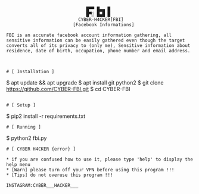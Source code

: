            
                                  █▀▀ █▄▄ █
                                  █▀░ █▄█ █
                               CYBER-H4CKER[FBI]
                             [Facebook Informations]
```
FBI is an accurate facebook account information gathering, all sensitive information can be easily gathered even though the target converts all of its privacy to (only me), Sensitive information about residence, date of birth, occupation, phone number and email address.



# [ Installation ]
```
$ apt update && apt upgrade
$ apt install git python2
$ git clone https://github.com/CYBER-FBI.git
$ cd CYBER-FBI
```

# [ Setup ]
```
$ pip2 install -r requirements.txt
```
# [ Running ]
```
$ python2 fbi.py
```
# [ CYBER H4CKER {error} ]

* if you are confused how to use it, please type 'help' to display the help menu
* [Warn] please turn off your VPN before using this program !!!
* [Tips] do not overuse this program !!!

INSTAGRAM:CYBER___HACKER___
